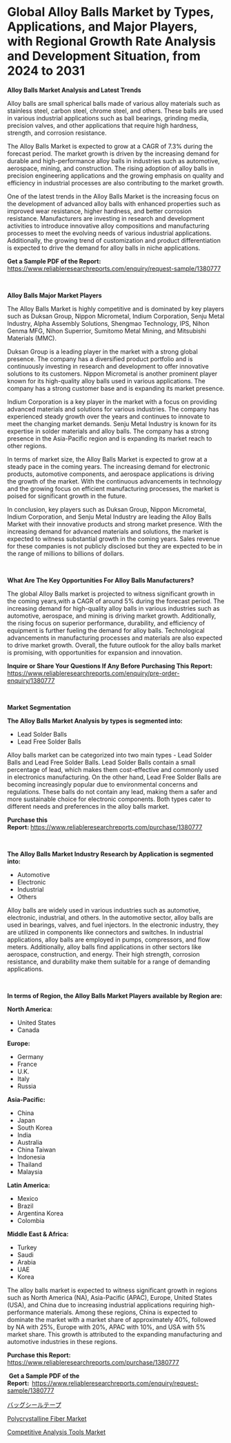 <p><h1>Global Alloy Balls Market by Types, Applications, and Major Players, with Regional Growth Rate Analysis and Development Situation, from 2024 to 2031</h1></p><p><strong>Alloy Balls Market Analysis and Latest Trends</strong></p>
<p><p>Alloy balls are small spherical balls made of various alloy materials such as stainless steel, carbon steel, chrome steel, and others. These balls are used in various industrial applications such as ball bearings, grinding media, precision valves, and other applications that require high hardness, strength, and corrosion resistance.</p><p>The Alloy Balls Market is expected to grow at a CAGR of 7.3% during the forecast period. The market growth is driven by the increasing demand for durable and high-performance alloy balls in industries such as automotive, aerospace, mining, and construction. The rising adoption of alloy balls in precision engineering applications and the growing emphasis on quality and efficiency in industrial processes are also contributing to the market growth.</p><p>One of the latest trends in the Alloy Balls Market is the increasing focus on the development of advanced alloy balls with enhanced properties such as improved wear resistance, higher hardness, and better corrosion resistance. Manufacturers are investing in research and development activities to introduce innovative alloy compositions and manufacturing processes to meet the evolving needs of various industrial applications. Additionally, the growing trend of customization and product differentiation is expected to drive the demand for alloy balls in niche applications.</p></p>
<p><strong>Get a Sample PDF of the Report:&nbsp;</strong> <a href="https://www.reliableresearchreports.com/enquiry/request-sample/1380777">https://www.reliableresearchreports.com/enquiry/request-sample/1380777</a></p>
<p>&nbsp;</p>
<p><strong>Alloy Balls Major Market Players</strong></p>
<p><p>The Alloy Balls Market is highly competitive and is dominated by key players such as Duksan Group, Nippon Micrometal, Indium Corporation, Senju Metal Industry, Alpha Assembly Solutions, Shengmao Technology, IPS, Nihon Genma MFG, Nihon Superrior, Sumitomo Metal Mining, and Mitsubishi Materials (MMC).</p><p>Duksan Group is a leading player in the market with a strong global presence. The company has a diversified product portfolio and is continuously investing in research and development to offer innovative solutions to its customers. Nippon Micrometal is another prominent player known for its high-quality alloy balls used in various applications. The company has a strong customer base and is expanding its market presence.</p><p>Indium Corporation is a key player in the market with a focus on providing advanced materials and solutions for various industries. The company has experienced steady growth over the years and continues to innovate to meet the changing market demands. Senju Metal Industry is known for its expertise in solder materials and alloy balls. The company has a strong presence in the Asia-Pacific region and is expanding its market reach to other regions.</p><p>In terms of market size, the Alloy Balls Market is expected to grow at a steady pace in the coming years. The increasing demand for electronic products, automotive components, and aerospace applications is driving the growth of the market. With the continuous advancements in technology and the growing focus on efficient manufacturing processes, the market is poised for significant growth in the future.</p><p>In conclusion, key players such as Duksan Group, Nippon Micrometal, Indium Corporation, and Senju Metal Industry are leading the Alloy Balls Market with their innovative products and strong market presence. With the increasing demand for advanced materials and solutions, the market is expected to witness substantial growth in the coming years. Sales revenue for these companies is not publicly disclosed but they are expected to be in the range of millions to billions of dollars.</p></p>
<p>&nbsp;</p>
<p><strong>What Are The Key Opportunities For Alloy Balls Manufacturers?</strong></p>
<p><p>The global Alloy Balls market is projected to witness significant growth in the coming years,with a CAGR of around 5% during the forecast period. The increasing demand for high-quality alloy balls in various industries such as automotive, aerospace, and mining is driving market growth. Additionally, the rising focus on superior performance, durability, and efficiency of equipment is further fueling the demand for alloy balls. Technological advancements in manufacturing processes and materials are also expected to drive market growth. Overall, the future outlook for the alloy balls market is promising, with opportunities for expansion and innovation.</p></p>
<p><strong>Inquire or Share Your Questions If Any Before Purchasing This Report:</strong> <a href="https://www.reliableresearchreports.com/enquiry/pre-order-enquiry/1380777">https://www.reliableresearchreports.com/enquiry/pre-order-enquiry/1380777</a></p>
<p>&nbsp;</p>
<p><strong>Market Segmentation</strong></p>
<p><strong>The Alloy Balls Market Analysis by types is segmented into:</strong></p>
<p><ul><li>Lead Solder Balls</li><li>Lead Free Solder Balls</li></ul></p>
<p><p>Alloy balls market can be categorized into two main types - Lead Solder Balls and Lead Free Solder Balls. Lead Solder Balls contain a small percentage of lead, which makes them cost-effective and commonly used in electronics manufacturing. On the other hand, Lead Free Solder Balls are becoming increasingly popular due to environmental concerns and regulations. These balls do not contain any lead, making them a safer and more sustainable choice for electronic components. Both types cater to different needs and preferences in the alloy balls market.</p></p>
<p><strong>Purchase this Report:&nbsp;</strong><a href="https://www.reliableresearchreports.com/purchase/1380777">https://www.reliableresearchreports.com/purchase/1380777</a></p>
<p>&nbsp;</p>
<p><strong>The Alloy Balls Market Industry Research by Application is segmented into:</strong></p>
<p><ul><li>Automotive</li><li>Electronic</li><li>Industrial</li><li>Others</li></ul></p>
<p><p>Alloy balls are widely used in various industries such as automotive, electronic, industrial, and others. In the automotive sector, alloy balls are used in bearings, valves, and fuel injectors. In the electronic industry, they are utilized in components like connectors and switches. In industrial applications, alloy balls are employed in pumps, compressors, and flow meters. Additionally, alloy balls find applications in other sectors like aerospace, construction, and energy. Their high strength, corrosion resistance, and durability make them suitable for a range of demanding applications.</p></p>
<p>&nbsp;</p>
<p><strong>In terms of Region, the Alloy Balls Market Players available by Region are:</strong></p>
<p>
    <p> <strong> North America: </strong>
        <ul>
            <li>United States</li>
            <li>Canada</li>
        </ul>
        </p> 
    <p> <strong> Europe: </strong>
        <ul>
            <li>Germany</li>
            <li>France</li>
            <li>U.K.</li>
            <li>Italy</li>
            <li>Russia</li>
        </ul>
        </p> 
    <p> <strong> Asia-Pacific: </strong>
        <ul>
            <li>China</li>
            <li>Japan</li>
            <li>South Korea</li>
            <li>India</li>
            <li>Australia</li>
            <li>China Taiwan</li>
            <li>Indonesia</li>
            <li>Thailand</li>
            <li>Malaysia</li>
        </ul>
        </p> 
    <p> <strong> Latin America: </strong>
        <ul>
            <li>Mexico</li>
            <li>Brazil</li>
            <li>Argentina Korea</li>
            <li>Colombia</li>
        </ul>
        </p> 
    <p> <strong> Middle East & Africa: </strong>
        <ul>
            <li>Turkey</li>
            <li>Saudi</li>
            <li>Arabia</li>
            <li>UAE</li>
            <li>Korea</li>
        </ul>
    </p>
    </p>
<p><p>The alloy balls market is expected to witness significant growth in regions such as North America (NA), Asia-Pacific (APAC), Europe, United States (USA), and China due to increasing industrial applications requiring high-performance materials. Among these regions, China is expected to dominate the market with a market share of approximately 40%, followed by NA with 25%, Europe with 20%, APAC with 10%, and USA with 5% market share. This growth is attributed to the expanding manufacturing and automotive industries in these regions.</p></p>
<p><strong>Purchase this Report: </strong><a href="https://www.reliableresearchreports.com/purchase/1380777">https://www.reliableresearchreports.com/purchase/1380777</a></p>
<p>&nbsp;<strong>Get a Sample PDF of the Report:&nbsp;&nbsp;</strong><a href="https://www.reliableresearchreports.com/enquiry/request-sample/1380777">https://www.reliableresearchreports.com/enquiry/request-sample/1380777</a></p>
<p><strong></strong></p>
<p><p><a href="https://github.com/lrlmopnhwd79300/Market-Research-Report-List-1/blob/main/5318651193521.md">バッグシールテープ</a></p><p><a href="https://github.com/abdelrhmankishk22/Market-Research-Report-List-3/blob/main/polycrystalline-fiber-market.md">Polycrystalline Fiber Market</a></p><p><a href="https://valiant-lunge-8fe.notion.site/Competitive-Analysis-Tools-Market-Size-Global-Industry-Overview-Market-Segmentation-and-Forecast--8bc2dd89d7934f2396aaed4b1b0f37e6">Competitive Analysis Tools Market</a></p></p>